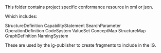 This folder contains project specific conformance resource in xml or json.

Which includes:

StructureDefinition
CapabilityStatement
SearchParameter
OperationDefinition
CodeSystem
ValueSet
ConceptMap
StructureMap
GraphDefinition
NamingSystem

These are used by the ig-publisher to create fragments to include in the IG.
